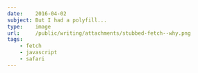 ```yaml
---
date:    2016-04-02
subject: But I had a polyfill...
type:    image
url:     /public/writing/attachments/stubbed-fetch--why.png
tags:
    - fetch
    - javascript
    - safari
---
```


